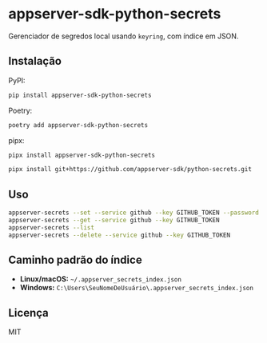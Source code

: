 # appserver-sdk-python-secrets

Gerenciador de segredos local usando `keyring`, com índice em JSON.

## Instalação

PyPI:

```bash
pip install appserver-sdk-python-secrets
```

Poetry:

```bash
poetry add appserver-sdk-python-secrets
```

pipx:

```bash
pipx install appserver-sdk-python-secrets
```

```bash
pipx install git+https://github.com/appserver-sdk/python-secrets.git
```

## Uso

```bash
appserver-secrets --set --service github --key GITHUB_TOKEN --password ghp_xxx
appserver-secrets --get --service github --key GITHUB_TOKEN
appserver-secrets --list
appserver-secrets --delete --service github --key GITHUB_TOKEN
```

## Caminho padrão do índice

- **Linux/macOS:** `~/.appserver_secrets_index.json`
- **Windows:** `C:\Users\SeuNomeDeUsuário\.appserver_secrets_index.json`

## Licença

MIT
